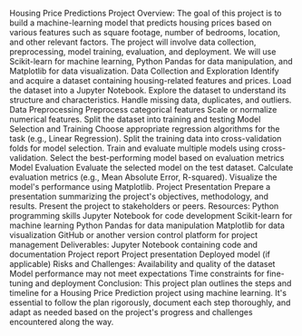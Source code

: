 Housing Price Predictions
Project Overview:
The goal of this project is to build a machine-learning model that predicts housing prices based on various features such as square footage, number of bedrooms, location, and other relevant factors. The project will involve data collection, preprocessing, model training, evaluation, and deployment. We will use Scikit-learn for machine learning, Python Pandas for data manipulation, and Matplotlib for data visualization.
Data Collection and Exploration
Identify and acquire a dataset containing housing-related features and prices.
Load the dataset into a Jupyter Notebook.
Explore the dataset to understand its structure and characteristics.
Handle missing data, duplicates, and outliers.
Data Preprocessing
Preprocess categorical features
Scale or normalize numerical features.
Split the dataset into training and testing
Model Selection and Training
Choose appropriate regression algorithms for the task (e.g., Linear Regression).
Split the training data into cross-validation folds for model selection.
Train and evaluate multiple models using cross-validation.
Select the best-performing model based on evaluation metrics
Model Evaluation
Evaluate the selected model on the test dataset.
Calculate evaluation metrics (e.g., Mean Absolute Error, R-squared).
Visualize the model's performance using Matplotlib.
Project Presentation
Prepare a presentation summarizing the project's objectives, methodology, and results.
Present the project to stakeholders or peers.
Resources:
Python programming skills
Jupyter Notebook for code development
Scikit-learn for machine learning
Python Pandas for data manipulation
Matplotlib for data visualization
GitHub or another version control platform for project management
Deliverables:
Jupyter Notebook containing code and documentation
Project report
Project presentation
Deployed model (if applicable)
Risks and Challenges:
Availability and quality of the dataset
Model performance may not meet expectations
Time constraints for fine-tuning and deployment
Conclusion:
This project plan outlines the steps and timeline for a Housing Price Prediction project using machine learning. It's essential to follow the plan rigorously, document each step thoroughly, and adapt as needed based on the project's progress and challenges encountered along the way.
